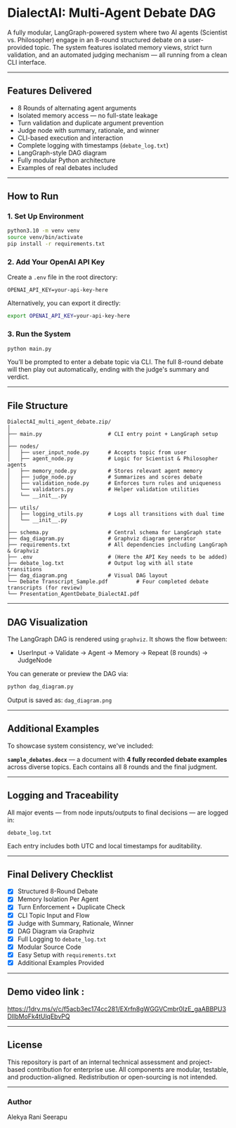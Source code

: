 # **DialectAI: Multi-Agent Debate DAG**


A fully modular, LangGraph-powered system where two AI agents (Scientist vs. Philosopher) engage in an 8-round structured debate on a user-provided topic. The system features isolated memory views, strict turn validation, and an automated judging mechanism — all running from a clean CLI interface.

---

##  Features Delivered

-  8 Rounds of alternating agent arguments  
-  Isolated memory access — no full-state leakage  
-  Turn validation and duplicate argument prevention  
-  Judge node with summary, rationale, and winner  
-  CLI-based execution and interaction  
-  Complete logging with timestamps (`debate_log.txt`)  
-  LangGraph-style DAG diagram  
-  Fully modular Python architecture  
-  Examples of real debates included

---

## How to Run

### 1. Set Up Environment

```bash
python3.10 -m venv venv
source venv/bin/activate
pip install -r requirements.txt
```

### 2. Add Your OpenAI API Key

Create a `.env` file in the root directory:

```
OPENAI_API_KEY=your-api-key-here
```

Alternatively, you can export it directly:

```bash
export OPENAI_API_KEY=your-api-key-here
```

### 3. Run the System

```bash
python main.py
```

You’ll be prompted to enter a debate topic via CLI. The full 8-round debate will then play out automatically, ending with the judge's summary and verdict.

---

## File Structure

```
DialectAI_multi_agent_debate.zip/
│
├── main.py                     # CLI entry point + LangGraph setup
│
├── nodes/
│   ├── user_input_node.py      # Accepts topic from user
│   ├── agent_node.py           # Logic for Scientist & Philosopher agents
│   ├── memory_node.py          # Stores relevant agent memory
│   ├── judge_node.py           # Summarizes and scores debate
│   ├── validation_node.py      # Enforces turn rules and uniqueness
│   └── validators.py           # Helper validation utilities
│   └── __init__.py
│
├── utils/
│   ├── logging_utils.py        # Logs all transitions with dual time
│   └── __init__.py
│
├── schema.py                   # Central schema for LangGraph state
├── dag_diagram.py              # Graphviz diagram generator
├── requirements.txt            # All dependencies including LangGraph & Graphviz
├── .env                        # (Here the API Key needs to be added) 
├── debate_log.txt              # Output log with all state transitions
├── dag_diagram.png             # Visual DAG layout
└── Debate Transcript_Sample.pdf         # Four completed debate transcripts (for review)
└── Presentation_AgentDebate_DialectAI.pdf
```

---

## DAG Visualization

The LangGraph DAG is rendered using `graphviz`. It shows the flow between:

- UserInput → Validate → Agent → Memory → Repeat (8 rounds) → JudgeNode

You can generate or preview the DAG via:

```bash
python dag_diagram.py
```

Output is saved as: `dag_diagram.png`

---

## Additional Examples

To showcase system consistency, we've included:

**`sample_debates.docx`** — a document with **4 fully recorded debate examples** across diverse topics. Each contains all 8 rounds and the final judgment.

---

## Logging and Traceability

All major events — from node inputs/outputs to final decisions — are logged in:

```text
debate_log.txt
```

Each entry includes both UTC and local timestamps for auditability.

---

## Final Delivery Checklist

- [x] Structured 8-Round Debate
- [x] Memory Isolation Per Agent
- [x] Turn Enforcement + Duplicate Check
- [x] CLI Topic Input and Flow
- [x] Judge with Summary, Rationale, Winner
- [x] DAG Diagram via Graphviz
- [x] Full Logging to `debate_log.txt`
- [x] Modular Source Code
- [x] Easy Setup with `requirements.txt`
- [x] Additional Examples Provided

---

## Demo video link :

https://1drv.ms/v/c/f5acb3ec174cc281/EXrfn8gWGGVCmbr0IzE_gaABBPU3DIlbMoFk4tUlqEbvPQ

---
## License
This repository is part of an internal technical assessment and project-based contribution for enterprise use. All components are modular, testable, and production-aligned. Redistribution or open-sourcing is not intended.

---
### Author
Alekya Rani Seerapu
